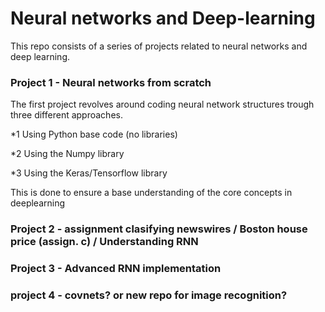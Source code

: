 # Neural networks and Deep-learning

This repo consists of a series of projects related to neural networks and deep learning.

### Project 1 - Neural networks from scratch
The first project revolves around coding neural network structures trough three different approaches.

*1 Using Python base code (no libraries)

*2 Using the Numpy library

*3 Using the Keras/Tensorflow library

This is done to ensure a base understanding of the core concepts in deeplearning


### Project 2 - assignment clasifying newswires / Boston house price (assign. c) / Understanding RNN


### Project 3 - Advanced RNN implementation


### project 4 - covnets? or new repo for image recognition?
